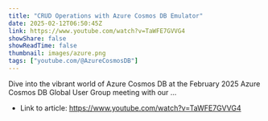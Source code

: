 ```yaml
---
title: "CRUD Operations with Azure Cosmos DB Emulator"
date: 2025-02-12T06:50:45Z
link: https://www.youtube.com/watch?v=TaWFE7GVVG4
showShare: false
showReadTime: false
thumbnail: images/azure.png
tags: ["youtube.com/@AzureCosmosDB"]
---
```

Dive into the vibrant world of Azure Cosmos DB at the February 2025 Azure Cosmos DB Global User Group meeting with our ...

- Link to article: https://www.youtube.com/watch?v=TaWFE7GVVG4
